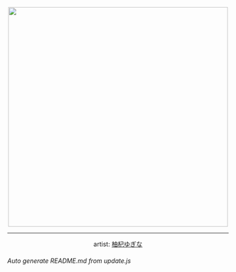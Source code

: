 
<p align="center">
  <img width="500" src="https://nekos.best/api/v2/neko/0721.png">
  <hr/>
  <center>
    artist: <a href="https://www.pixiv.net/en/artworks/89551702">柚杞ゆぎな</a>
  </center>
</p>


###### Auto generate README.md from update.js

